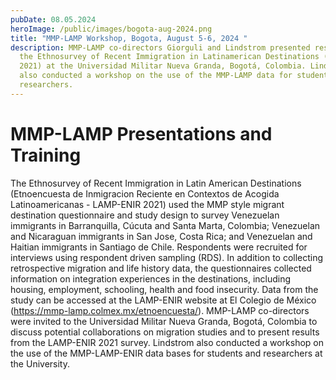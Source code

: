 ```yaml
---
pubDate: 08.05.2024
heroImage: /public/images/bogota-aug-2024.png
title: "MMP-LAMP Workshop, Bogota, August 5-6, 2024 "
description: MMP-LAMP co-directors Giorguli and Lindstrom presented results from
  the Ethnosurvey of Recent Immigration in Latinamerican Destinations (LAMP-ENIR
  2021) at the Universidad Militar Nueva Granda, Bogotá, Colombia. Lindstrom
  also conducted a workshop on the use of the MMP-LAMP data for students and
  researchers.
---
```

# MMP-LAMP Presentations and Training


The Ethnosurvey of Recent Immigration in Latin American Destinations (Etnoencuesta de Inmigracion Reciente en Contextos de Acogida Latinoamericanas - LAMP-ENIR 2021) used the MMP style migrant destination questionnaire and study design to survey Venezuelan immigrants in Barranquilla, Cúcuta and Santa Marta, Colombia; Venezuelan and Nicaraguan immigrants in San Jose, Costa Rica; and Venezuelan and Haitian immigrants in Santiago de Chile. Respondents were recruited for interviews using respondent driven sampling (RDS). In addition to collecting retrospective migration and life history data, the questionnaires collected information on integration experiences in the destinations, including housing, employment, schooling, health and food insecurity. Data from the study can be accessed at the LAMP-ENIR website at El Colegio de México (<https://mmp-lamp.colmex.mx/etnoencuesta/>). MMP-LAMP co-directors were invited to the Universidad Militar Nueva Granda, Bogotá, Colombia to discuss potential collaborations on migration studies and to present results from the LAMP-ENIR 2021 survey. Lindstrom also conducted a workshop on the use of the MMP-LAMP-ENIR data bases for students and researchers at the University.
